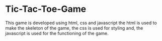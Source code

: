 # Tic-Tac-Toe-Game
This game is developed using html, css and javascript
the html is used to make the skeleton of the game,
the css is used for styling and, 
the javascript is used for the functioning of the game.
